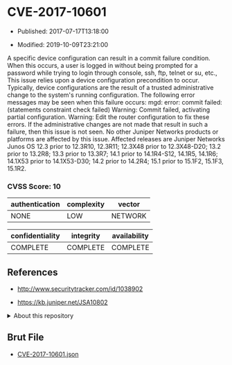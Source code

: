 # CVE-2017-10601

- Published: 2017-07-17T13:18:00

- Modified: 2019-10-09T23:21:00

A specific device configuration can result in a commit failure condition. When this occurs, a user is logged in without being prompted for a password while trying to login through console, ssh, ftp, telnet or su, etc., This issue relies upon a device configuration precondition to occur. Typically, device configurations are the result of a trusted administrative change to the system's running configuration. The following error messages may be seen when this failure occurs: mgd: error: commit failed: (statements constraint check failed) Warning: Commit failed, activating partial configuration. Warning: Edit the router configuration to fix these errors. If the administrative changes are not made that result in such a failure, then this issue is not seen. No other Juniper Networks products or platforms are affected by this issue. Affected releases are Juniper Networks Junos OS 12.3 prior to 12.3R10, 12.3R11; 12.3X48 prior to 12.3X48-D20; 13.2 prior to 13.2R8; 13.3 prior to 13.3R7; 14.1 prior to 14.1R4-S12, 14.1R5, 14.1R6; 14.1X53 prior to 14.1X53-D30; 14.2 prior to 14.2R4; 15.1 prior to 15.1F2, 15.1F3, 15.1R2.

### CVSS Score: **10**

| authentication | complexity | vector |
| --- | --- | --- |
| NONE | LOW | NETWORK |

| confidentiality | integrity | availability |
| --- | --- | --- |
| COMPLETE | COMPLETE | COMPLETE |

## References

* http://www.securitytracker.com/id/1038902

* https://kb.juniper.net/JSA10802

<details>
<summary>About this repository</summary> 

  This repository is part of the project [Live Hack CVE](https://github.com/Live-Hack-CVE). Main website can be found [www.live-hack.org](https://www.live-hack.org) 
  
  Made by [Sn0wAlice](https://github.com/Sn0wAlice) for the people that care about security and need to have a feed of the latest CVEs. Hope you enjoy it, don't forget to star the repo and follow me on [Twitter](https://twitter.com/Sn0wAlice) and [Github](https://github.com/Sn0wAlice). And that is my [personnal website](https://www.alice-snow.me/)

  - [Home Page](https://github.com/Live-Hack-CVE)
  - [Framework](https://github.com/Live-Hack-CVE/cve-framework)
  - [CVE database](https://github.com/Live-Hack-CVE/full_database)
  - [Changelog](https://github.com/Live-Hack-CVE/Changelog)
</details>

## Brut File

* [CVE-2017-10601.json](https://raw.githubusercontent.com/Live-Hack-CVE/full_database/main/cves/2017/CVE-2017-10601.json)

